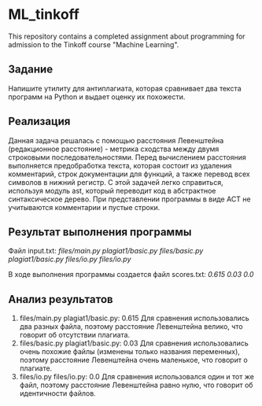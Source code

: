 # ML_tinkoff
This repository contains a completed assignment about programming for admission to the Tinkoff course "Machine Learning".

## Задание
Напишите утилиту для антиплагиата, которая сравнивает два текста программ на Python и выдает оценку их похожести.

## Реализация
Данная задача решалась с помощью расстояния Левенштейна (редакционное расстояние) -  метрика cходства между двумя строковыми последовательностями. Перед вычислением расстояния выполняется предобработка текста, которая состоит из удаления комментарий, строк документации для функций, а также перевод всех символов в нижний регистр. С этой задачей легко справиться, используя модуль ast, который переводит код в абстрактное синтаксическое дерево. При представлении программы в виде АСТ не учитываются комментарии и пустые строки.
## Результат выполнения программы
Файл input.txt:
*files/main.py plagiat1/basic.py
files/basic.py plagiat1/basic.py
files/io.py files/io.py*

В ходе выполнения программы создается файл scores.txt:
*0.615
0.03
0.0*

## Анализ результатов 
1. files/main.py plagiat1/basic.py: 0.615 
 Для сравнения использовались два разных файла, поэтому расстояние Левенштейна велико, что говорит об отсутствии плагиата.
2. files/basic.py plagiat1/basic.py: 0.03
  Для сравнения использовались очень похожие файлы (изменены только названия переменных), поэтому расстояние Левенштейна очень маленькое, что говорит о плагиате.
3. files/io.py files/io.py: 0.0
  Для сравнения использовался один и тот же файл, поэтому расстояние Левенштейна равно нулю, что говорит об идентичности файлов.
